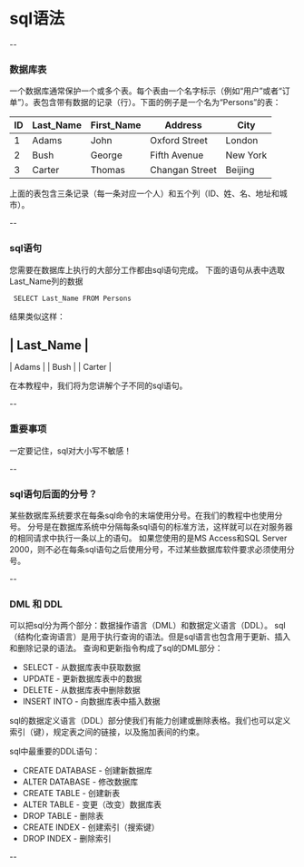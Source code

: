 # sql语法

--

### 数据库表

一个数据库通常保护一个或多个表。每个表由一个名字标示（例如“用户”或者“订单”）。表包含带有数据的记录（行）。下面的例子是一个名为“Persons”的表：

ID | Last_Name | First_Name | Address        | City 
---|-----------|------------|----------------|--------- 
1  | Adams     | John       | Oxford Street  | London  
2  | Bush      | George     | Fifth Avenue   | New York
3  | Carter    | Thomas     | Changan Street | Beijing 

上面的表包含三条记录（每一条对应一个人）和五个列（ID、姓、名、地址和城市）。

--

### sql语句

您需要在数据库上执行的大部分工作都由sql语句完成。
下面的语句从表中选取Last_Name列的数据

```
 SELECT Last_Name FROM Persons
```

结果类似这样：

| Last_Name |
-------------
| Adams     |
| Bush      |
| Carter    |

在本教程中，我们将为您讲解个子不同的sql语句。

--

### 重要事项

一定要记住，sql对大小写不敏感！

--

### sql语句后面的分号？

某些数据库系统要求在每条sql命令的末端使用分号。在我们的教程中也使用分号。
分号是在数据库系统中分隔每条sql语句的标准方法，这样就可以在对服务器的相同请求中执行一条以上的语句。
如果您使用的是MS Access和SQL Server 2000，则不必在每条sql语句之后使用分号，不过某些数据库软件要求必须使用分号。

--

### DML 和 DDL

可以把sql分为两个部分：数据操作语言（DML）和数据定义语言（DDL）。
sql（结构化查询语言）是用于执行查询的语法。但是sql语言也包含用于更新、插入和删除记录的语法。
查询和更新指令构成了sql的DML部分：

* SELECT - 从数据库表中获取数据
* UPDATE - 更新数据库表中的数据
* DELETE - 从数据库表中删除数据
* INSERT INTO - 向数据库表中插入数据

sql的数据定义语言（DDL）部分使我们有能力创建或删除表格。我们也可以定义索引（键），规定表之间的链接，以及施加表间的约束。

sql中最重要的DDL语句：

* CREATE DATABASE - 创建新数据库
* ALTER DATABASE - 修改数据库
* CREATE TABLE - 创建新表
* ALTER TABLE - 变更（改变）数据库表
* DROP TABLE - 删除表
* CREATE INDEX - 创建索引（搜索键）
* DROP INDEX - 删除索引

--
